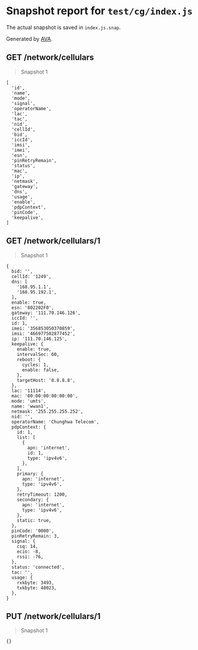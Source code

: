 # Snapshot report for `test/cg/index.js`

The actual snapshot is saved in `index.js.snap`.

Generated by [AVA](https://ava.li).

## GET /network/cellulars

> Snapshot 1

    [
      'id',
      'name',
      'mode',
      'signal',
      'operatorName',
      'lac',
      'tac',
      'nid',
      'cellId',
      'bid',
      'iccId',
      'imsi',
      'imei',
      'esn',
      'pinRetryRemain',
      'status',
      'mac',
      'ip',
      'netmask',
      'gateway',
      'dns',
      'usage',
      'enable',
      'pdpContext',
      'pinCode',
      'keepalive',
    ]

## GET /network/cellulars/1

> Snapshot 1

    {
      bid: '',
      cellId: '1249',
      dns: [
        '168.95.1.1',
        '168.95.192.1',
      ],
      enable: true,
      esn: '802202F0',
      gateway: '111.70.146.126',
      iccId: '',
      id: 1,
      imei: '356853050370859',
      imsi: '466977502877452',
      ip: '111.70.146.125',
      keepalive: {
        enable: true,
        intervalSec: 60,
        reboot: {
          cycles: 1,
          enable: false,
        },
        targetHost: '8.8.8.8',
      },
      lac: '11114',
      mac: '00:00:00:00:00:00',
      mode: 'umts',
      name: 'wwan1',
      netmask: '255.255.255.252',
      nid: '',
      operatorName: 'Chunghwa Telecom',
      pdpContext: {
        id: 1,
        list: [
          {
            apn: 'internet',
            id: 1,
            type: 'ipv4v6',
          },
        ],
        primary: {
          apn: 'internet',
          type: 'ipv4v6',
        },
        retryTimeout: 1200,
        secondary: {
          apn: 'internet',
          type: 'ipv4v6',
        },
        static: true,
      },
      pinCode: '0000',
      pinRetryRemain: 3,
      signal: {
        csq: 14,
        ecio: -8,
        rssi: -76,
      },
      status: 'connected',
      tac: '',
      usage: {
        rxkbyte: 3493,
        txkbyte: 40023,
      },
    }

## PUT /network/cellulars/1

> Snapshot 1

    {}
